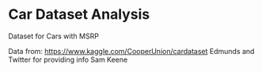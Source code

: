 # Car Dataset Analysis
Dataset for Cars with MSRP


Data from:
https://www.kaggle.com/CooperUnion/cardataset
Edmunds and Twitter for providing info
Sam Keene


